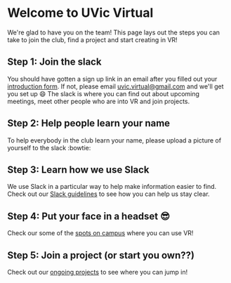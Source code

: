 # Welcome to UVic Virtual
We're glad to have you on the team! This page lays out the steps you can take to join the club, find a project and start creating in VR!

## Step 1: Join the slack
You should have gotten a sign up link in an email after you filled out your [introduction form](https://uvicvirtual.ca/#join-us). If not, please email [uvic.virtual@gmail.com](mailto:uvic.virtual@gmail.com) and we'll get you set up :smile: The slack is where you can find out about upcoming meetings, meet other people who are into VR and join projects.

## Step 2: Help people learn your name
To help everybody in the club learn your name, please upload a picture of yourself to the slack :bowtie:

## Step 3: Learn how we use Slack
We use Slack in a particular way to help make information easier to find. Check out our [Slack guidelines](slack.md) to see how you can help us stay clear.

## Step 4: Put your face in a headset :sunglasses:
Check our some of the [spots on campus](locations.md) where you can use VR!

## Step 5: Join a project (or start you own??)
Check out our [ongoing projects](projects.md) to see where you can jump in!
